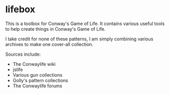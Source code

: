 # lifebox
This is a toolbox for Conway's Game of Life. It contains various useful tools to help create things in Conway's Game of Life.

I take credit for none of these patterns, I am simply combining various archives to make one cover-all collection.

Sources include:
- The Conwaylife wiki
- jslife
- Various gun collections
- Golly's pattern collections
- The Conwaylife forums
